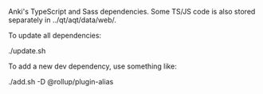 Anki's TypeScript and Sass dependencies. Some TS/JS code is also
stored separately in ../qt/aqt/data/web/.

To update all dependencies:

./update.sh

To add a new dev dependency, use something like:

./add.sh -D @rollup/plugin-alias
